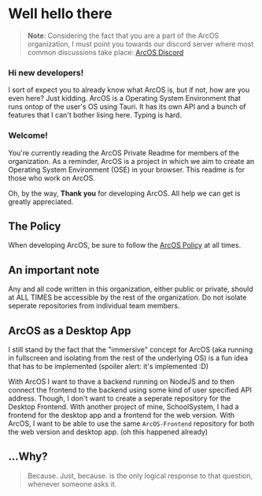 # Well hello there

> **Note**: Considering the fact that you are a part of the ArcOS organization, I must point you towards our discord server where most common discussions take place: [ArcOS Discord](https://discord.gg/ARjRM6uNqf)

### Hi new developers!
I sort of expect you to already know what ArcOS is, but if not, how are you even here? Just kidding. ArcOS is a Operating System Environment that runs ontop of the user's OS using Tauri. It has its own API and a bunch of features that I can't bother lising here. Typing is hard.

### Welcome!
You're currently reading the ArcOS Private Readme for members of the organization. As a reminder, ArcOS is a project in which we aim to create an Operating System Environment (OSE) in your browser. This readme is for those who work on ArcOS.

Oh, by the way, **Thank you** for developing ArcOS. All help we can get is greatly appreciated.

## The Policy
When developing ArcOS, be sure to follow the [ArcOS Policy](./profile/POLICY.md) at all times.

## An important note
Any and all code written in this organization, either public or private, should at ALL TIMES be accessible by the rest of the organization. Do not isolate seperate repositories from individual team members.

## ArcOS as a Desktop App
I still stand by the fact that the "immersive" concept for ArcOS (aka running in fullscreen and isolating from the rest of the underlying OS) is a fun idea that has to be implemented (spoiler alert: it's implemented :D)

With ArcOS I want to thave a backend running on NodeJS and to then connect the frontend to the backend using some kind of user specified API address. Though, I don't want to create a seperate repository for the Desktop Frontend. With another project of mine, SchoolSystem, I had a frontend for the desktop app and a frontend for the web version. With ArcOS, I want to be able to use the same `ArcOS-Frontend` repository for both the web version and desktop app. (oh this happened already)

## ...Why?

> Because. Just, because.
is the only logical response to that question, whenever someone asks it.
